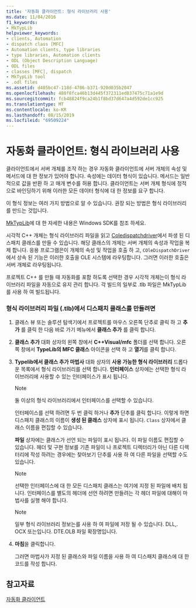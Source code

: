 ```yaml
---
title: '자동화 클라이언트: 형식 라이브러리 사용'
ms.date: 11/04/2016
f1_keywords:
- MkTypLib
helpviewer_keywords:
- clients, Automation
- dispatch class [MFC]
- Automation clients, type libraries
- type libraries, Automation clients
- ODL (Object Description Language)
- ODL files
- classes [MFC], dispatch
- MkTypLib tool
- .odl files
ms.assetid: d405bc47-118d-4786-b371-920d035b2047
ms.openlocfilehash: 480f8fca46b13d445f372311ed837475c71a1e9d
ms.sourcegitcommit: fcb48824f9ca24b1f8bd37d647a4d592de1cc925
ms.translationtype: MT
ms.contentlocale: ko-KR
ms.lasthandoff: 08/15/2019
ms.locfileid: "69509224"
---
```

# <a name="automation-clients-using-type-libraries"></a>자동화 클라이언트: 형식 라이브러리 사용

클라이언트에서 서버 개체를 조작 하는 경우 자동화 클라이언트에 서버 개체의 속성 및 메서드에 대 한 정보가 있어야 합니다. 속성에는 데이터 형식이 있습니다. 메서드는 일반적으로 값을 반환 하 고 매개 변수를 허용 합니다. 클라이언트는 서버 개체 형식에 정적으로 바인딩하기 위해 이러한 모든 데이터 형식에 대 한 정보를 요구 합니다.

이 형식 정보는 여러 가지 방법으로 알 수 있습니다. 권장 되는 방법은 형식 라이브러리를 만드는 것입니다.

[MkTypLib](/windows/win32/Midl/differences-between-midl-and-mktyplib)에 대 한 자세한 내용은 Windows SDK를 참조 하세요.

시각적 C++ 개체는 형식 라이브러리 파일을 읽고 [Coledispatchdriver](../mfc/reference/coledispatchdriver-class.md)에서 파생 된 디스패치 클래스를 만들 수 있습니다. 해당 클래스의 개체는 서버 개체의 속성과 작업을 복제 합니다. 응용 프로그램은이 개체의 속성 및 작업을 호출 하 고, `COleDispatchDriver` 에서 상속 된 기능은 이러한 호출을 OLE 시스템에 라우팅합니다. 그러면 이러한 호출은 서버 개체로 라우팅됩니다.

프로젝트 C++ 를 만들 때 자동화를 포함 하도록 선택한 경우 시각적 개체는이 형식 라이브러리 파일을 자동으로 유지 관리 합니다. 각 빌드의 일부로 .tlb 파일은 MkTypLib를 사용 하 여 빌드됩니다.

### <a name="to-create-a-dispatch-class-from-a-type-library-tlb-file"></a>형식 라이브러리 파일 (.tlb)에서 디스패치 클래스를 만들려면

1. 클래스 뷰 또는 솔루션 탐색기에서 프로젝트를 마우스 오른쪽 단추로 클릭 하 고 **추가** 를 클릭 한 다음 바로 가기 메뉴에서 **클래스 추가** 를 클릭 합니다.

1. **클래스 추가** 대화 상자의 왼쪽 창에서  **C++Visual/mfc** 폴더를 선택 합니다. 오른쪽 창에서 **TypeLib의 MFC 클래스** 아이콘을 선택 하 고 **열기**를 클릭 합니다.

1. **Typelib에서 클래스 추가 마법사** 대화 상자의 **사용 가능한 형식 라이브러리** 드롭다운 목록에서 형식 라이브러리를 선택 합니다. **인터페이스** 상자에는 선택한 형식 라이브러리에 사용할 수 있는 인터페이스가 표시 됩니다.

    > [!NOTE]
    >  둘 이상의 형식 라이브러리에서 인터페이스를 선택할 수 있습니다.

   인터페이스를 선택 하려면 두 번 클릭 하거나 **추가** 단추를 클릭 합니다. 이렇게 하면 디스패치 클래스의 이름이 **생성 된 클래스** 상자에 표시 됩니다. `Class` 상자에서 클래스 이름을 편집할 수 있습니다.

   **파일** 상자에는 클래스가 선언 되는 파일이 표시 됩니다. 이 파일 이름도 편집할 수 있습니다. 헤더 및 구현 정보를 기존 파일이 나 프로젝트 디렉터리가 아닌 다른 디렉터리에 작성 하려는 경우에는 찾아보기 단추를 사용 하 여 다른 파일을 선택할 수도 있습니다.

    > [!NOTE]
    >  선택한 인터페이스에 대 한 모든 디스패치 클래스는 여기에 지정 된 파일에 배치 됩니다. 인터페이스를 별도의 헤더에 선언 하려면 만들려는 각 헤더 파일에 대해이 마법사를 실행 해야 합니다.

    > [!NOTE]
    >  일부 형식 라이브러리 정보는를 사용 하 여 파일에 저장 될 수 있습니다. DLL,. OCX 또는입니다. DTE.OLB 파일 확장명입니다.

1. **마침**을 클릭합니다.

   그러면 마법사가 지정 된 클래스와 파일 이름을 사용 하 여 디스패치 클래스에 대 한 코드를 작성 합니다.

## <a name="see-also"></a>참고자료

[자동화 클라이언트](../mfc/automation-clients.md)
